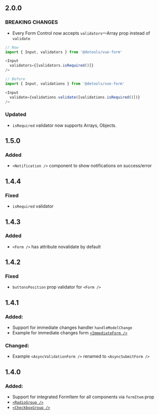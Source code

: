 ## 2.0.0

### BREAKING CHANGES

- Every Form Control now accepts `validators`—Array prop instead of `validate`

```js
// Now
import { Input, validators } from '@detools/vue-form'

<Input
  validators={[validators.isRequired()]}
/>

// Before
import { Input, validations } from '@detools/vue-form'

<Input
  validate={validations.validate([validations.isRequired()])}
/>
```

### Updated

- `isRequired` validator now supports Arrays, Objects.

## 1.5.0

### Added

- `<Notification />` component to show notifications on success/error

## 1.4.4

### Fixed

- `isRequired` validator

## 1.4.3

### Added

- `<Form />` has attribute novalidate by default

## 1.4.2

### Fixed

- `buttonsPosition` prop validator for `<Form />`

## 1.4.1

### Added:

- Support for immediate changes handler `handleModelChange`
- Example for immediate changes form [`<ImmediateForm />`](https://detools.github.io/vue-form#immediate-form)

### Changed:

- Example `<AsyncValidationForm />` renamed to `<AsyncSubmitForm />`

## 1.4.0

### Added:

- Support for integrated FormItem for all components via `formItem` prop
- [`<RadioGroup />`](/VueForm/ConnectedRadioGroup.js)
- [`<CheckboxGroup />`](/VueForm/ConnectedCheckboxGroup.js)
